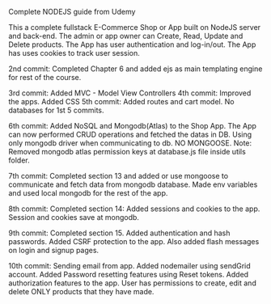 Complete NODEJS guide from Udemy

This a complete fullstack E-Commerce Shop or App built on NodeJS server and back-end.
The admin or app owner can Create, Read, Update and Delete products.
The App has user authentication and log-in/out.
The App has uses cookies to track user session.

2nd commit: Completed Chapter 6 and added ejs as main templating engine for rest of the course.

3rd commit: Added MVC - Model View Controllers
4th commit: Improved the apps. Added CSS
5th commit: Added routes and cart model.
No databases for 1st 5 commits.

6th commit: Added NoSQL and Mongodb(Atlas) to the Shop App.
The App can now performed CRUD operations and fetched the datas in DB.
Using only mongodb driver when communicating to db. NO MONGOOSE.
Note: Removed mongodb atlas permission keys at database.js file inside utils folder.

7th commit: Completed section 13 and added or use mongoose to communicate and fetch data from mongodb database.
Made env variables and used local mongodb for the rest of the app.

8th commit: Completed section 14: Added sessions and cookies to the app. Session and cookies save at mongodb.

9th commit: Completed section 15. Added authentication and hash passwords. Added CSRF protection to the app. Also added flash messages on login and signup pages.

10th commit: Sending email from app. Added nodemailer using sendGrid account.
Added Password resetting features using Reset tokens.
Added authorization features to the app. User has permissions to create, edit and delete ONLY products that they have made.

